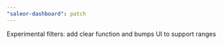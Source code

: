```yaml
---
"saleor-dashboard": patch
---
```


Experimental filters: add clear function and bumps UI to support ranges
